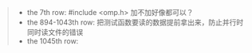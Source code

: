 > * the 7th row:  #include <omp.h> 加不加好像都可以？
> * the 894-1043th row:  把测试函数要读的数据提前拿出来，防止并行时同时读文件的错误
> * the 1045th row:
